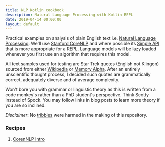 ```yaml
---
title: NLP Kotlin cookbook
description: Natural Language Processing with Kotlin REPL
date: 2019-04-14 00:00:00
layout: default
---
```


Practical examples on analysis of plain English text i.e. [Natural Language Processing](https://en.wikipedia.org/wiki/Natural_language_processing). We'll use [Stanford CoreNLP](https://stanfordnlp.github.io/CoreNLP/) and where possible its [Simple API](https://stanfordnlp.github.io/CoreNLP/simple.html) that is more appropriate for a REPL. Language models will be lazy loaded whenever you first use an algorithm that requires this model. 

All text samples used for testing are Star Trek quotes (English not Klingon) sourced from either [Wikipedia](https://en.wikipedia.org/wiki/Star_Trek) or [Memory Alpha](http://memory-alpha.wikia.com/wiki/Portal:Main). After an entirely unscientific thought process, I decided such quotes are grammatically correct, adequately diverse and of average complexity.

Won't bore you with grammar or linguistic theory as this is written from a code monkey's rather than a PhD student's perspective. Think Scotty instead of Spock. You may follow links in blog posts to learn more theory if you are so inclined.

*Disclaimer*: No [tribbles](https://en.wikipedia.org/wiki/Tribble) were harmed in the making of this repository.

### Recipes

1. [CorenNLP Intro](corenNLPIntro.md)
